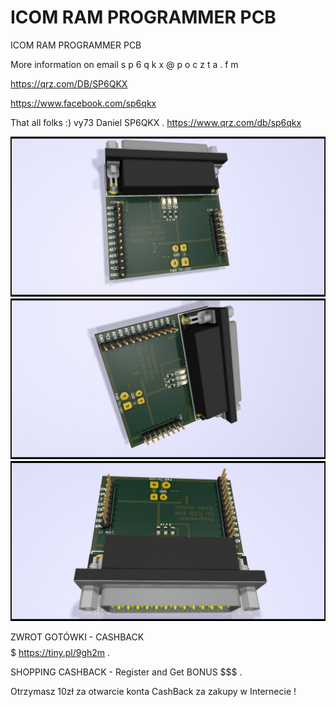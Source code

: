 # ICOM RAM PROGRAMMER PCB
ICOM RAM PROGRAMMER PCB


More information on email  s p 6 q k x @ p o c z t a . f m

https://qrz.com/DB/SP6QKX

https://www.facebook.com/sp6qkx


That all folks :) vy73 Daniel SP6QKX . https://www.qrz.com/db/sp6qkx

<img src="https://raw.githubusercontent.com/SP6QKX/ICOM-RAM-PROGRAMMER/master/ICOM_RAM_PROGRAMMER.kicad_V3-longpcb.jpg">
<img src="https://raw.githubusercontent.com/SP6QKX/ICOM-RAM-PROGRAMMER/master/ICOM_RAM_PROGRAMMER.kicad_V3-longpcb-1.jpg">
<img src="https://raw.githubusercontent.com/SP6QKX/ICOM-RAM-PROGRAMMER/master/ICOM_RAM_PROGRAMMER.kicad_V3-longpcb-2.jpg">


ZWROT GOTÓWKI - CASHBACK  $$$$$  https://tiny.pl/9gh2m .

SHOPPING CASHBACK - Register and Get BONUS  $$$ .

Otrzymasz 10zł za otwarcie konta CashBack za zakupy w Internecie !
